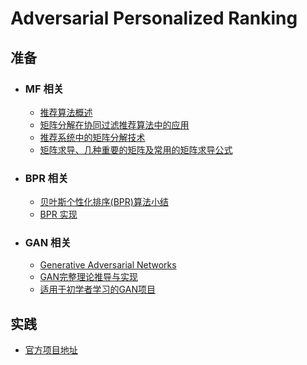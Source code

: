 # Adversarial Personalized Ranking

## 准备

* ### MF 相关
	- [推荐算法概述](http://www.cnblogs.com/pinard/p/6349233.html)
	- [矩阵分解在协同过滤推荐算法中的应用](https://www.cnblogs.com/pinard/p/6351319.html)
	- [推荐系统中的矩阵分解技术](https://zhuanlan.zhihu.com/p/34497989)
	- [矩阵求导、几种重要的矩阵及常用的矩阵求导公式](https://blog.csdn.net/daaikuaichuan/article/details/80620518)

* ### BPR 相关
	- [贝叶斯个性化排序(BPR)算法小结](https://www.cnblogs.com/pinard/p/9128682.html)
	- [BPR 实现](https://github.com/laugh12321/BPR)

* ### GAN 相关
	- [Generative Adversarial Networks](https://arxiv.org/abs/1406.2661)
	- [GAN完整理论推导与实现](https://www.jiqizhixin.com/articles/2017-10-1-1)
	- [适用于初学者学习的GAN项目](https://www.oreilly.com/learning/generative-adversarial-networks-for-beginners)

## 实践

- [官方项目地址](https://github.com/hexiangnan/adversarial_personalized_ranking)
